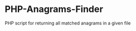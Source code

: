 PHP-Anagrams-Finder
===================

PHP script for returning all matched anagrams in a given file
